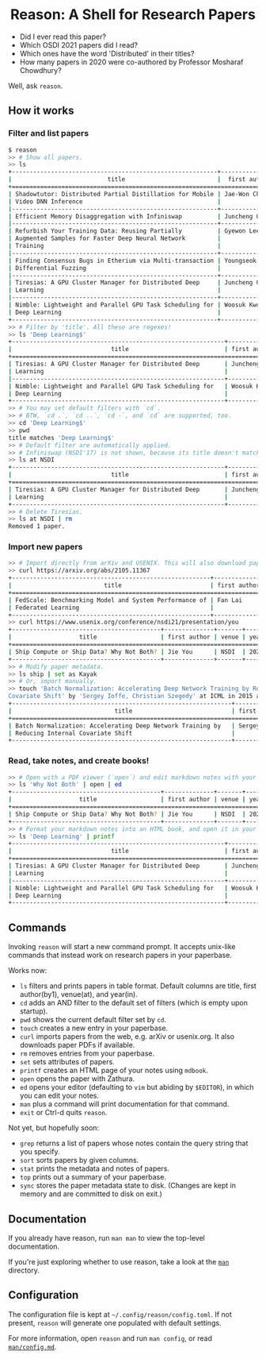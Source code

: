 <div align="center">
<h1>Reason: A Shell for Research Papers</h1>
</div>

- Did I ever read this paper?
- Which OSDI 2021 papers did I read?
- Which ones have the word 'Distributed' in their titles?
- How many papers in 2020 were co-authored by Professor Mosharaf Chowdhury?

Well, ask `reason`.

## How it works

### Filter and list papers

```bash
$ reason
>> # Show all papers.
>> ls
+----------------------------------------------------------+----------------+---------+------+
|                           title                          |  first author  |  venue  | year |
+============================================================================================+
| Shadowtutor: Distributed Partial Distillation for Mobile | Jae-Won Chung  | ICPP    | 2020 |
| Video DNN Inference                                      |                |         |      |
|----------------------------------------------------------+----------------+---------+------|
| Efficient Memory Disaggregation with Infiniswap          | Juncheng Gu    | NSDI    | 2017 |
|----------------------------------------------------------+----------------+---------+------|
| Refurbish Your Training Data: Reusing Partially          | Gyewon Lee     | ATC     | 2021 |
| Augmented Samples for Faster Deep Neural Network         |                |         |      |
| Training                                                 |                |         |      |
|----------------------------------------------------------+----------------+---------+------|
| Finding Consensus Bugs in Etherium via Multi-transaction | Youngseok Yang | OSDI    | 2021 |
| Differential Fuzzing                                     |                |         |      |
|----------------------------------------------------------+----------------+---------+------|
| Tiresias: A GPU Cluster Manager for Distributed Deep     | Juncheng Gu    | NSDI    | 2019 |
| Learning                                                 |                |         |      |
|----------------------------------------------------------+----------------+---------+------|
| Nimble: Lightweight and Parallel GPU Task Scheduling for | Woosuk Kwon    | NeurIPS | 2020 |
| Deep Learning                                            |                |         |      |
+----------------------------------------------------------+----------------+---------+------+
>> # Filter by 'title'. All these are regexes!
>> ls 'Deep Learning$'
+------------------------------------------------------------+--------------+---------+------+
|                            title                           | first author |  venue  | year |
+============================================================================================+
| Tiresias: A GPU Cluster Manager for Distributed Deep       | Juncheng Gu  | NSDI    | 2019 |
| Learning                                                   |              |         |      |
|------------------------------------------------------------+--------------+---------+------|
| Nimble: Lightweight and Parallel GPU Task Scheduling for   | Woosuk Kwon  | NeurIPS | 2020 |
| Deep Learning                                              |              |         |      |
+------------------------------------------------------------+--------------+---------+------+
>> # You may set default filters with `cd`.
>> # BTW, `cd .`, `cd ..`, `cd -`, and `cd` are supported, too.
>> cd 'Deep Learning$'
>> pwd
title matches 'Deep Learning$'
>> # Default filter are automatically applied.
>> # Infiniswap (NSDI'17) is not shown, because its title doesn't match 'Deep Learning$'.
>> ls at NSDI
+------------------------------------------------------------+--------------+---------+------+
|                            title                           | first author |  venue  | year |
+============================================================================================+
| Tiresias: A GPU Cluster Manager for Distributed Deep       | Juncheng Gu  | NSDI    | 2019 |
| Learning                                                   |              |         |      |
+------------------------------------------------------------+--------------+---------+------+
>> # Delete Tiresias.
>> ls at NSDI | rm
Removed 1 paper.
```

### Import new papers

```bash
>> # Import directly from arXiv and USENIX. This will also download paper PDFs.
>> curl https://arxiv.org/abs/2105.11367
+--------------------------------------------------------+--------------+-------+------+
|                          title                         | first author | venue | year |
+======================================================================================+
| FedScale: Benchmarking Model and System Performance of | Fan Lai      | arXiv | 2021 |
| Federated Learning                                     |              |       |      |
+--------------------------------------------------------+--------------+-------+------+
>> curl https://www.usenix.org/conference/nsdi21/presentation/you
+------------------------------------------+--------------+-------+------+
|                   title                  | first author | venue | year |
+========================================================================+
| Ship Compute or Ship Data? Why Not Both? | Jie You      | NSDI  | 2021 |
+------------------------------------------+--------------+-------+------+
>> # Modify paper metadata.
>> ls ship | set as Kayak
>> # Or, import manually.
>> touch 'Batch Normalization: Accelerating Deep Network Training by Reducing Internal
Covariate Shift' by 'Sergey Ioffe, Christian Szegedy' at ICML in 2015 as BN @ BatchNorm.pdf
+--------------------------------------------------------------+--------------+-------+------+
|                             title                            | first author | venue | year |
+============================================================================================+
| Batch Normalization: Accelerating Deep Network Training by   | Sergey Ioffe | ICML  | 2015 |
| Reducing Internal Covariate Shift                            |              |       |      |
+--------------------------------------------------------------+--------------+-------+------+
```

### Read, take notes, and create books!

```bash
>> # Open with a PDF viewer (`open`) and edit markdown notes with your editor (`ed`).
>> ls 'Why Not Both' | open | ed
+------------------------------------------+--------------+-------+------+
|                   title                  | first author | venue | year |
+========================================================================+
| Ship Compute or Ship Data? Why Not Both? | Jie You      | NSDI  | 2021 |
+------------------------------------------+--------------+-------+------+
>> # Format your markdown notes into an HTML book, and open it in your browser.
>> ls 'Deep Learning' | printf
+------------------------------------------------------------+--------------+---------+------+
|                            title                           | first author |  venue  | year |
+============================================================================================+
| Tiresias: A GPU Cluster Manager for Distributed Deep       | Juncheng Gu  | NSDI    | 2019 |
| Learning                                                   |              |         |      |
|------------------------------------------------------------+--------------+---------+------|
| Nimble: Lightweight and Parallel GPU Task Scheduling for   | Woosuk Kwon  | NeurIPS | 2020 |
| Deep Learning                                              |              |         |      |
+------------------------------------------------------------+--------------+---------+------+
```

## Commands

Invoking `reason` will start a new command prompt. It accepts unix-like commands that instead work on research papers in your paperbase.

Works now:
- `ls` filters and prints papers in table format. Default columns are title, first author(by1), venue(at), and year(in).
- `cd` adds an AND filter to the default set of filters (which is empty upon startup).
- `pwd` shows the current default filter set by `cd`.
- `touch` creates a new entry in your paperbase.
- `curl` imports papers from the web, e.g. arXiv or usenix.org. It also downloads paper PDFs if available.
- `rm` removes entries from your paperbase.
- `set` sets attributes of papers.
- `printf` creates an HTML page of your notes using `mdbook`.
- `open` opens the paper with Zathura.
- `ed` opens your editor (defaulting to `vim` but abiding by `$EDITOR`), in which you can edit your notes.
- `man` plus a command will print documentation for that command.
- `exit` or Ctrl-d quits `reason`.

Not yet, but hopefully soon:
- `grep` returns a list of papers whose notes contain the query string that you specify.
- `sort` sorts papers by given columns.
- `stat` prints the metadata and notes of papers.
- `top` prints out a summary of your paperbase.
- `sync` stores the paper metadata state to disk. (Changes are kept in memory and are committed to disk on exit.)

## Documentation

If you already have reason, run `man man` to view the top-level documentation.

If you're just exploring whether to use reason, take a look at the [`man`](/man) directory.

## Configuration

The configuration file is kept at `~/.config/reason/config.toml`. If not present, `reason` will generate one populated with default settings.

For more information, open `reason` and run `man config`, or read [`man/config.md`](/man/config.md).
